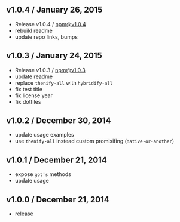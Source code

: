 

## v1.0.4 / January 26, 2015
- Release v1.0.4 / npm@v1.0.4
- rebuild readme
- update repo links, bumps

## v1.0.3 / January 24, 2015
- Release v1.0.3 / npm@v1.0.3
- update readme
- replace `thenify-all` with `hybridify-all`
- fix test title
- fix license year
- fix dotfiles

## v1.0.2 / December 30, 2014
- update usage examples
- use `thenify-all` instead custom promisifing (`native-or-another`)

## v1.0.1 / December 21, 2014
- expose `got's` methods
- update usage

## v1.0.0 / December 21, 2014
- release